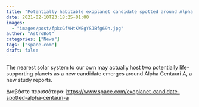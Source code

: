 ```yaml
---
title: "Potentially habitable exoplanet candidate spotted around Alpha Centauri A in Earth's backyard "
date: 2021-02-10T23:18:25+01:00
images:
  - "images/post/fpkcGfVHtKWEgYSJBfg69h.jpg"
author: "AstroBot"
categories: ["News"]
tags: ["space.com"]
draft: false
---
```


The nearest solar system to our own may actually host two potentially life-supporting planets as a new candidate emerges around Alpha Centauri A, a new study reports. 

Διαβάστε περισσότερα: https://www.space.com/exoplanet-candidate-spotted-alpha-centauri-a
